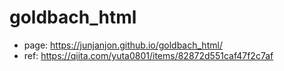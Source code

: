 # goldbach_html

- page: https://junjanjon.github.io/goldbach_html/
- ref: https://qiita.com/yuta0801/items/82872d551caf47f2c7af

